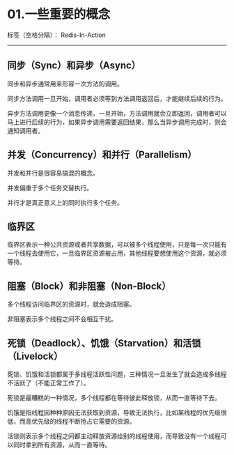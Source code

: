 # 01.一些重要的概念

标签（空格分隔）： Redis-In-Action

---

## 同步（Sync）和异步（Async）

同步和异步通常用来形容一次方法的调用。

同步方法调用一旦开始，调用者必须等到方法调用返回后，才能继续后续的行为。

异步方法调用更像一个消息传递，一旦开始，方法调用就会立即返回，调用者可以马上进行后续的行为，如果异步调用需要返回结果，那么当异步调用完成时，则会通知调用者。

## 并发（Concurrency）和并行（Parallelism）

并发和并行是很容易搞混的概念。

并发偏重于多个任务交替执行。

并行才是真正意义上的同时执行多个任务。

## 临界区

临界区表示一种公共资源或者共享数据，可以被多个线程使用，只是每一次只能有一个线程去使用它，一旦临界区资源被占用，其他线程要想使用这个资源，就必须等待。

## 阻塞（Block）和非阻塞（Non-Block）

多个线程访问临界区的资源时，就会造成阻塞。

非阻塞表示多个线程之间不会相互干扰。

## 死锁（Deadlock）、饥饿（Starvation）和活锁（Livelock）

死锁、饥饿和活锁都属于多线程活跃性问题，三种情况一旦发生了就会造成多线程不活跃了（不能正常工作了）。

死锁是最糟糕的一种情况，多个线程都在等待彼此释放锁，从而一直等待下去。

饥饿是指线程因种种原因无法获取到资源，导致无法执行，比如某线程的优先级很低，而高优先级的线程不断抢占它需要的资源。

活锁则表示多个线程之间都主动释放资源给别的线程使用，而导致没有一个线程可以同时拿到所有资源，从而一直等待。